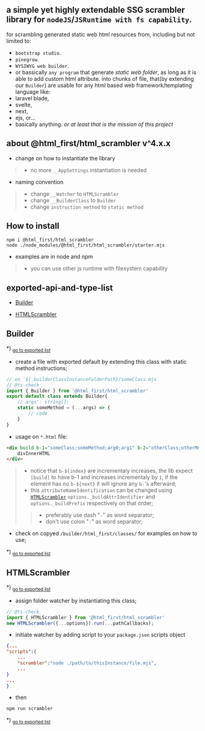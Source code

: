 ## a simple yet highly extendable SSG scrambler library for `nodeJS`/`JSRuntime with fs capability`.
for scrambling generated static web html resources from, including but not limited to:
-   `bootstrap studio`.
-   `pinegrow`.
-   `WYSIWYG web builder`.
-   or bassically `any program` that generate _static web folder_, as long as it is able to add
	custom html attribute.
into chunks of file, that(by extending our `Builder`) are usable for any html based web
framework/templating language like:
-   laravel blade,
-   svelte,
-   next,
-   ejs, or...
-   basically anything.
_or at least that is the mission of this project_
## about @html_first/html_scrambler v^4.x.x
- change on how to instantiate the library
> - no more `__AppSettings` instantiation is needed
- naming convention
> - change `__Watcher` to `HTMLScrambler`
> - change `__BuilderClass` to `Builder`
> - change `instruction method` to `static method`
## How to install
```shell
npm i @html_first/html_scrambler
node ./node_modules/@html_first/html_scrambler/starter.mjs
```
 - examples are in node and npm
 > - you can use other js runtime with filesystem capability


<h2 id="exported-api-and-type-list">exported-api-and-type-list</h2>

- [Builder](#builder)

- [HTMLScrambler](#htmlscrambler)

<h2 id="builder">Builder</h2>

*) <sub>[go to exported list](#exported-api-and-type-list)</sub>

- create a file with exported default by extending this class with static method instructions;```js// on `${_builderClassInstanceFolderPath}/someClass.mjs`// @ts-checkimport { Builder } from '@html_first/html_scrambler'export default class extends Builder{	// args': string[];	static someMethod = (...args) => {		// code	}}```- usage on `*.html` file:```html<div build b-1="someClass;someMethod;arg0;arg1" b-2="otherClass;otherMethod;...args">	divInnerHTML</div>```> - notice that `b-${index}` are incrementaly increases, the lib expect `[build]` to have b-1 and increases incrementaly by `1`, if the element has no `b-${next}` it will ignore any `b-`'s afterward;> - this `attributeNameIdentification` can be changed using [`HTMLScrambler`](#htmlscrambler) `options._buildAttrIdentifier` and `options._buildPrefix` respectively on that order;> > - preferably use dash "`-`" as word separator;> > - don't use colon "`:`" as word separator;- check on copyed `/builder/html_first/classes/` for examples on how to use;

*) <sub>[go to exported list](#exported-api-and-type-list)</sub>


<h2 id="htmlscrambler">HTMLScrambler</h2>

*) <sub>[go to exported list](#exported-api-and-type-list)</sub>

- assign folder watcher by instantiating this class;```js// @ts-checkimport { HTMLScrambler } from '@html_first/html_scrambler'new HTMLScrambler({...options}).run(...pathCallbacks);```- initiate watcher by adding script to your `package.json` scripts object```json{..."scripts":{	...	"scrambler":"node ./path/to/thisInstance/file.mjs",	...}...}```- then```shellnpm run scrambler```

*) <sub>[go to exported list](#exported-api-and-type-list)</sub>
